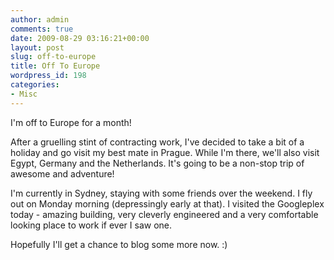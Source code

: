 ```yaml
---
author: admin
comments: true
date: 2009-08-29 03:16:21+00:00
layout: post
slug: off-to-europe
title: Off To Europe
wordpress_id: 198
categories:
- Misc
---
```


I'm off to Europe for a month!

After a gruelling stint of contracting work, I've decided to take a bit of a holiday and go visit my best mate in Prague. While I'm there, we'll also visit Egypt, Germany and the Netherlands. It's going to be a non-stop trip of awesome and adventure!

I'm currently in Sydney, staying with some friends over the weekend. I fly out on Monday morning (depressingly early at that). I visited the Googleplex today - amazing building, very cleverly engineered and a very comfortable looking place to work if ever I saw one.

Hopefully I'll get a chance to blog some more now. :)
